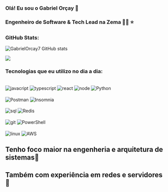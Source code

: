 ### Olá! Eu sou o Gabriel Orçay 👋
### Engenheiro de Software & Tech Lead na Zema 👨‍💻 ⭐

### GitHub Stats:


![GabrielOrcay7 GitHub stats](https://github-readme-stats.vercel.app/api?username=GabrielOrcay7&show_icons=true&theme=tokyonight)

![](https://github-readme-streak-stats.herokuapp.com/?user=GabrielOrcay7&theme=dark&hide_border=false)<br/>

### Tecnologias que eu utilizo no dia a dia:

<div style="display: inline_block"><br/>
  <img align="center" alt="javacript" src="https://img.shields.io/badge/JavaScript-323330?style=for-the-badge&logo=javascript&logoColor=F7DF1" />
  <img align="center" alt="typescript" src="https://img.shields.io/badge/TypeScript-007ACC?style=for-the-badge&logo=typescript&logoColor=white" />
  <img align="center" alt="react" src="https://img.shields.io/badge/Node.js-43853D?style=for-the-badge&logo=node.js&logoColor=white" />
  <img align="center" alt="node" src="https://img.shields.io/badge/React-20232A?style=for-the-badge&logo=react&logoColor=61DAFB" />
  <img align="center" alt="Python" src="https://img.shields.io/badge/Python-3776AB?style=for-the-badge&logo=python&logoColor=white" />
</div>

<div style="display: inline_block"><br/>
  <img align="center" alt="Postman" src="https://img.shields.io/badge/Postman-FF6C37?style=for-the-badge&logo=postman&logoColor=white" />
  <img align="center" alt="Insomnia" src="https://img.shields.io/badge/Insomnia-black?style=for-the-badge&logo=insomnia&logoColor=5849BE" />
</div>

<div style="display: inline_block"><br/>  
  <img align="center" alt="sql" src="https://img.shields.io/badge/Microsoft_SQL_Server-CC2927?style=for-the-badge&logo=microsoft-sql-server&logoColor=white" />
  <img align="center" alt="Redis" src="https://img.shields.io/badge/redis-%23DD0031.svg?&style=for-the-badge&logo=redis&logoColor=white" />
</div>

<div style="display: inline_block"><br/>
  <img align="center" alt="git" src="https://img.shields.io/badge/GIT-E44C30?style=for-the-badge&logo=git&logoColor=white" />
  <img align="center" alt="PowerShell" src="https://img.shields.io/badge/powershell-5391FE?style=for-the-badge&logo=powershell&logoColor=white" />
</div>

<div style="display: inline_block"><br/>
  <img align="center" alt="linux" src="https://img.shields.io/badge/Linux-FCC624?style=for-the-badge&logo=linux&logoColor=black" />
  <img align="center" alt="AWS" src="https://img.shields.io/badge/Amazon_AWS-232F3E?style=for-the-badge&logo=amazon-aws&logoColor=white" />
</div>





## Tenho foco maior na engenheria e arquitetura de sistemas👾
## Também com experiência em redes e servidores 🙂
